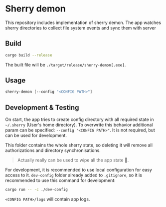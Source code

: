 # Sherry demon

This repository includes implementation of sherry demon.
The app watches sherry directories to collect file system events and sync them with server

## Build

```bash
cargo build --release
```

The built file will be `./target/release/sherry-demon[.exe]`.

## Usage

```bash
sherry-demon [--config "<CONFIG PATH>"]
```

## Development & Testing

On start, the app tries to create config directory with all required state in `~/.sherry` (User's home directory).
To overwrite this behavior additional param can be specified: `--config "<CONFIG PATH>"`.
It is not required, but can be used for development.

This folder contains the whole sherry state, so deleting it will remove all authorizations and directory synchronisations.
> Actually really can be used to wipe all the app state 🤔.

For development, it is recommended to use local configuration for easy access to it. 
`dev-config` folder already added to `.gitignore`, so it is recommended to use this command for development:

```bash
cargo run -- -c ./dev-config
```

`<CONFIG PATH>/logs` will contain app logs.

